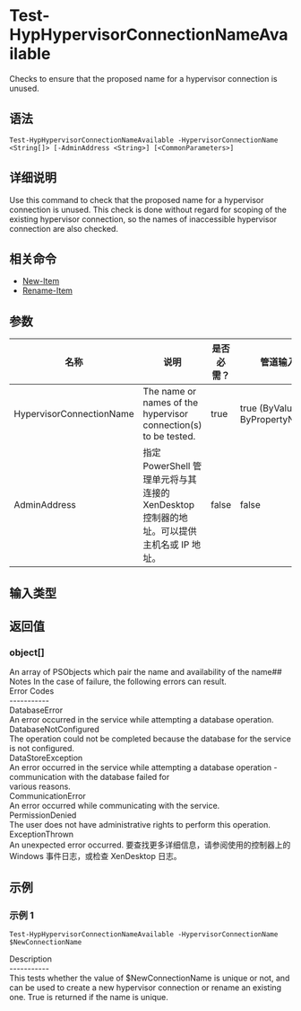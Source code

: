 # Test-HypHypervisorConnectionNameAvailable

Checks to ensure that the proposed name for a hypervisor connection is unused.

## 语法

    Test-HypHypervisorConnectionNameAvailable -HypervisorConnectionName <String[]> [-AdminAddress <String>] [<CommonParameters>]
    

## 详细说明

Use this command to check that the proposed name for a hypervisor connection is unused. This check is done without regard for scoping of the existing hypervisor connection, so the names of inaccessible hypervisor connection are also checked.

## 相关命令

- [New-Item](New-Item.html)
- [Rename-Item](Rename-Item.html)

## 参数

| 名称                       | 说明                                                              | 是否必需？ | 管道输入                           | 默认值                                   |
| ------------------------ | --------------------------------------------------------------- | ----- | ------------------------------ | ------------------------------------- |
| HypervisorConnectionName | The name or names of the hypervisor connection(s) to be tested. | true  | true (ByValue, ByPropertyName) |                                       |
| AdminAddress             | 指定 PowerShell 管理单元将与其连接的 XenDesktop 控制器的地址。可以提供主机名或 IP 地址。      | false | false                          | Localhost。一旦有 cmdlet 提供了某个值，此值将变为默认值。 |

## 输入类型

### 

## 返回值

### object[]

An array of PSObjects which pair the name and availability of the name## Notes In the case of failure, the following errors can result.  
Error Codes  
\---\---\-----  
DatabaseError  
An error occurred in the service while attempting a database operation.  
DatabaseNotConfigured  
The operation could not be completed because the database for the service is not configured.  
DataStoreException  
An error occurred in the service while attempting a database operation - communication with the database failed for  
various reasons.  
CommunicationError  
An error occurred while communicating with the service.  
PermissionDenied  
The user does not have administrative rights to perform this operation.  
ExceptionThrown  
An unexpected error occurred. 要查找更多详细信息，请参阅使用的控制器上的 Windows 事件日志，或检查 XenDesktop 日志。

## 示例

### 示例 1

    Test-HypHypervisorConnectionNameAvailable -HypervisorConnectionName $NewConnectionName
    

Description  
\---\---\-----  
This tests whether the value of $NewConnectionName is unique or not, and can be used to create a new hypervisor connection or rename an existing one. True is returned if the name is unique.